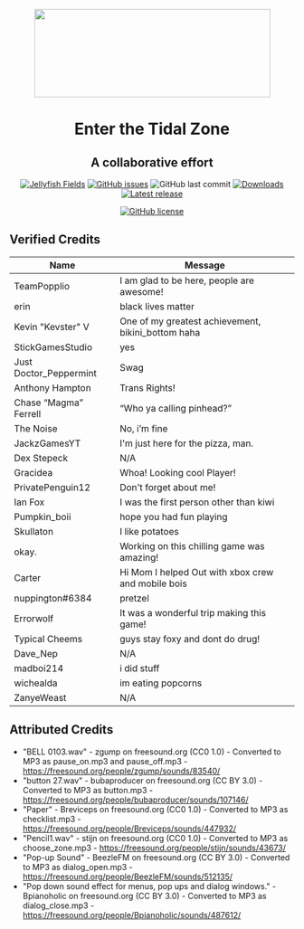 <p align="center">
  <img width="417" height="156" src="https://cdn.discordapp.com/attachments/718268388371202088/721252891003846666/tidalzone.png">
  <h1 align="center">Enter the Tidal Zone</h1>
  <h2 align="center">A collaborative effort</h2>
  <p align="center">
    <a href="https://discord.gg/EyWgkcR"><img alt="Jellyfish Fields" src="https://img.shields.io/discord/718264431817261077"></a>
<a href="https://github.com/Tidal-Members/EnterTheTidalZone/issues"><img alt="GitHub issues" src="https://img.shields.io/github/issues/Tidal-Members/EnterTheTidalZone"></a>
  <img alt="GitHub last commit" src="https://img.shields.io/github/last-commit/Tidal-Members/EnterTheTidalZone">
  <a href="https://github.com/Tidal-Members/EnterTheTidalZone/releases"><img alt="Downloads" src="https://img.shields.io/github/downloads/Tidal-Members/EnterTheTidalZone/total"></a>
  <a href="https://github.com/Tidal-Members/EnterTheTidalZone/releases"><img alt="Latest release" src="https://img.shields.io/github/v/release/Tidal-Members/EnterTheTidalZone?include_prereleases"></a>
  </p>
  <p align="center">
    <a href="https://github.com/Tidal-Members/EnterTheTidalZone/actions"><img alt="GitHub license" src="https://github.com/Tidal-Members/EnterTheTidalZone/workflows/Unity%20Actions/badge.svg?branch=master"></a>
  </p>
</p>

## Verified Credits
| Name | Message |
| --- | --- |
| TeamPopplio	| ​I am glad to be here, people are awesome! |
| erin | black lives matter |
| Kevin "Kevster" V | One of my greatest achievement, bikini_bottom haha |
| StickGamesStudio | yes |
| Just Doctor_Peppermint  | Swag |
| Anthony Hampton | Trans Rights! |
| Chase “Magma” Ferrell | “Who ya calling pinhead?” |
| The Noise | No, i’m fine |
| JackzGamesYT | I'm just here for the pizza, man. |
| Dex Stepeck | N/A |
| Gracidea | Whoa! Looking cool Player! |
| PrivatePenguin12 | Don't forget about me! |
| Ian Fox | I was the first person other than kiwi |
| Pumpkin_boii | hope you had fun playing |
| Skullaton | I like potatoes |
| okay. | Working on this chilling game was amazing! |
| Carter | Hi Mom I helped Out with xbox crew and mobile bois |
| nuppington#6384 | pretzel |
| Errorwolf | It was a wonderful trip making this game! |
| Typical Cheems | guys stay foxy and dont do drug! |
| Dave_Nep | N/A |
| madboi214 |	i did stuff |
| wichealda | im eating popcorns |
| ZanyeWeast​ | N/A |

## Attributed Credits
* "BELL 0103.wav" - zgump on freesound.org (CC0 1.0) - Converted to MP3 as pause_on.mp3 and pause_off.mp3 - https://freesound.org/people/zgump/sounds/83540/
* "button 27.wav" - bubaproducer on freesound.org (CC BY 3.0) - Converted to MP3 as button.mp3 - https://freesound.org/people/bubaproducer/sounds/107146/ 
* "Paper" - Breviceps on freesound.org (CC0 1.0) - Converted to MP3 as checklist.mp3 - https://freesound.org/people/Breviceps/sounds/447932/
* "Pencil1.wav" - stijn on freesound.org (CC0 1.0) - Converted to MP3 as choose_zone.mp3 - https://freesound.org/people/stijn/sounds/43673/
* "Pop-up Sound" - BeezleFM on freesound.org (CC BY 3.0) -  Converted to MP3 as dialog_open.mp3 - https://freesound.org/people/BeezleFM/sounds/512135/
* "Pop down sound effect for menus, pop ups and dialog windows." - Bpianoholic on freesound.org (CC BY 3.0) -  Converted to MP3 as dialog_close.mp3 - https://freesound.org/people/Bpianoholic/sounds/487612/
